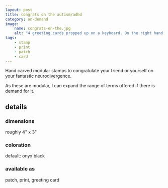```yaml
---
layout: post
title: congrats on the autism/adhd
category: on-demand
image: 
    name: congrats-on-the.jpg
    alt: "4 greeting cards propped up on a keyboard. On the right hand side, two cards read 'Congrats on the Autism'; one in rainbow ink and one in black ink with a glittery gold shadow. On the left, two cards read 'Congrats on the ADHD'; one in red and one in black, both with glittery pink shadows."
tags:
    - stamp
    - print
    - patch
    - card
---
```


Hand carved modular stamps to congratulate your friend or yourself on your fantastic neurodivergence.

As these are modular, I can expand the range of terms offered if there is demand for it.

## details

### dimensions

roughly 4" x 3"

### coloration

default: onyx black

### available as

patch, print, greeting card
